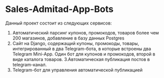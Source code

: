 # Sales-Admitad-App-Bots

Данный проект состоит из следующих сервисов:
1. Автоматический парсинг купонов, промокодов, товаров более чем 200 магазинов, добавление в базу данных Postgres
2. Сайт на Django, содержащий купоны, промокоды, товары, интегрированный в два Telegram-бота, в которые встроены два Telegram Mini-App. Один бот для купонов и промокодов, второй в виде каталога товаров. 
3.Автоматическая публикация постов в telegram-канал. 
4. Telegram-бот для управления автоматической публикацией
